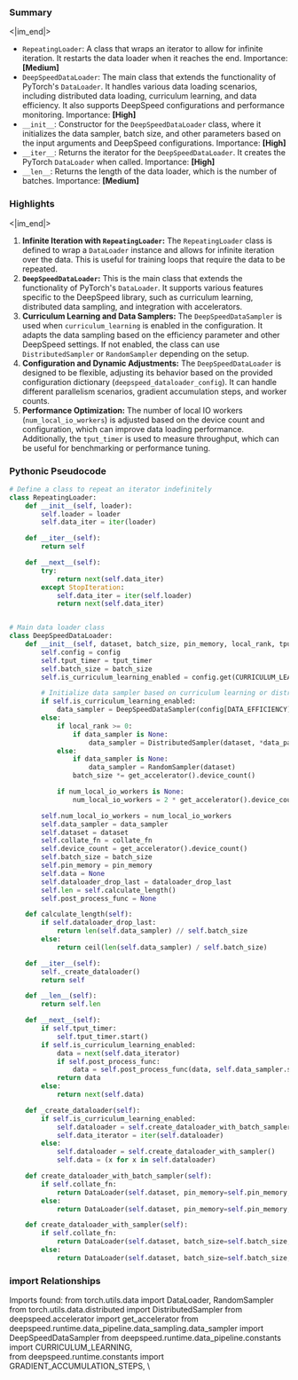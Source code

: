 

### Summary

<|im_end|>

* `RepeatingLoader`: A class that wraps an iterator to allow for infinite iteration. It restarts the data loader when it reaches the end. Importance: **[Medium]**
* `DeepSpeedDataLoader`: The main class that extends the functionality of PyTorch's `DataLoader`. It handles various data loading scenarios, including distributed data loading, curriculum learning, and data efficiency. It also supports DeepSpeed configurations and performance monitoring. Importance: **[High]**
* `__init__`: Constructor for the `DeepSpeedDataLoader` class, where it initializes the data sampler, batch size, and other parameters based on the input arguments and DeepSpeed configurations. Importance: **[High]**
* `__iter__`: Returns the iterator for the `DeepSpeedDataLoader`. It creates the PyTorch `DataLoader` when called. Importance: **[High]**
* `__len__`: Returns the length of the data loader, which is the number of batches. Importance: **[Medium]**

### Highlights

<|im_end|>

1. **Infinite Iteration with `RepeatingLoader`:** The `RepeatingLoader` class is defined to wrap a `DataLoader` instance and allows for infinite iteration over the data. This is useful for training loops that require the data to be repeated.
2. **`DeepSpeedDataLoader`:** This is the main class that extends the functionality of PyTorch's `DataLoader`. It supports various features specific to the DeepSpeed library, such as curriculum learning, distributed data sampling, and integration with accelerators.
3. **Curriculum Learning and Data Samplers:** The `DeepSpeedDataSampler` is used when `curriculum_learning` is enabled in the configuration. It adapts the data sampling based on the efficiency parameter and other DeepSpeed settings. If not enabled, the class can use `DistributedSampler` or `RandomSampler` depending on the setup.
4. **Configuration and Dynamic Adjustments:** The `DeepSpeedDataLoader` is designed to be flexible, adjusting its behavior based on the provided configuration dictionary (`deepspeed_dataloader_config`). It can handle different parallelism scenarios, gradient accumulation steps, and worker counts.
5. **Performance Optimization:** The number of local IO workers (`num_local_io_workers`) is adjusted based on the device count and configuration, which can improve data loading performance. Additionally, the `tput_timer` is used to measure throughput, which can be useful for benchmarking or performance tuning.

### Pythonic Pseudocode

```python
# Define a class to repeat an iterator indefinitely
class RepeatingLoader:
    def __init__(self, loader):
        self.loader = loader
        self.data_iter = iter(loader)

    def __iter__(self):
        return self

    def __next__(self):
        try:
            return next(self.data_iter)
        except StopIteration:
            self.data_iter = iter(self.loader)
            return next(self.data_iter)


# Main data loader class
class DeepSpeedDataLoader:
    def __init__(self, dataset, batch_size, pin_memory, local_rank, tput_timer, config, collate_fn=None, num_local_io_workers=None, data_sampler=None, data_parallel_info=None, dataloader_drop_last=False):
        self.config = config
        self.tput_timer = tput_timer
        self.batch_size = batch_size
        self.is_curriculum_learning_enabled = config.get(CURRICULUM_LEARNING, False)

        # Initialize data sampler based on curriculum learning or distributed setup
        if self.is_curriculum_learning_enabled:
            data_sampler = DeepSpeedDataSampler(config[DATA_EFFICIENCY], len(dataset), batch_size, *data_parallel_info, drop_last=dataloader_drop_last)
        else:
            if local_rank >= 0:
                if data_sampler is None:
                    data_sampler = DistributedSampler(dataset, *data_parallel_info)
            else:
                if data_sampler is None:
                    data_sampler = RandomSampler(dataset)
                batch_size *= get_accelerator().device_count()

            if num_local_io_workers is None:
                num_local_io_workers = 2 * get_accelerator().device_count()

        self.num_local_io_workers = num_local_io_workers
        self.data_sampler = data_sampler
        self.dataset = dataset
        self.collate_fn = collate_fn
        self.device_count = get_accelerator().device_count()
        self.batch_size = batch_size
        self.pin_memory = pin_memory
        self.data = None
        self.dataloader_drop_last = dataloader_drop_last
        self.len = self.calculate_length()
        self.post_process_func = None

    def calculate_length(self):
        if self.dataloader_drop_last:
            return len(self.data_sampler) // self.batch_size
        else:
            return ceil(len(self.data_sampler) / self.batch_size)

    def __iter__(self):
        self._create_dataloader()
        return self

    def __len__(self):
        return self.len

    def __next__(self):
        if self.tput_timer:
            self.tput_timer.start()
        if self.is_curriculum_learning_enabled:
            data = next(self.data_iterator)
            if self.post_process_func:
                data = self.post_process_func(data, self.data_sampler.state_dict())
            return data
        else:
            return next(self.data)

    def _create_dataloader(self):
        if self.is_curriculum_learning_enabled:
            self.dataloader = self.create_dataloader_with_batch_sampler()
            self.data_iterator = iter(self.dataloader)
        else:
            self.dataloader = self.create_dataloader_with_sampler()
            self.data = (x for x in self.dataloader)

    def create_dataloader_with_batch_sampler(self):
        if self.collate_fn:
            return DataLoader(self.dataset, pin_memory=self.pin_memory, batch_sampler=self.data_sampler, collate_fn=self.collate_fn, num_workers=self.num_local_io_workers)
        else:
            return DataLoader(self.dataset, pin_memory=self.pin_memory, batch_sampler=self.data_sampler, num_workers=self.num_local_io_workers)

    def create_dataloader_with_sampler(self):
        if self.collate_fn:
            return DataLoader(self.dataset, batch_size=self.batch_size, pin_memory=self.pin_memory, sampler=self.data_sampler, collate_fn=self.collate_fn, num_workers=self.num_local_io_workers, drop_last=self.dataloader_drop_last)
        else:
            return DataLoader(self.dataset, batch_size=self.batch_size, pin_memory=self.pin_memory, sampler=self.data_sampler, num_workers=self.num_local_io_workers, drop_last=self.dataloader_drop_last)
```


### import Relationships

Imports found:
from torch.utils.data import DataLoader, RandomSampler
from torch.utils.data.distributed import DistributedSampler
from deepspeed.accelerator import get_accelerator
from deepspeed.runtime.data_pipeline.data_sampling.data_sampler import DeepSpeedDataSampler
from deepspeed.runtime.data_pipeline.constants import CURRICULUM_LEARNING, \
from deepspeed.runtime.constants import GRADIENT_ACCUMULATION_STEPS, \
